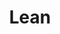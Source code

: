 ---
layout: redirect.njk
permalink: false
hideInSitemap: true
tags: level2
key: lean_fr
title: Lean
alternativetitle: Design System Lean
redirect: /fr/design-system/lean/overview/
parent: designsystem_fr
order: 60
availablelanguages: 
    - de
    - en
---